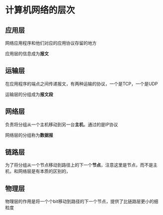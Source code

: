 # 计算机网络的层次 



## 应用层

网络应用程序和他们对应的应用协议存留的地方

应用层的信息成为**报文**



## 运输层

在应用程序的端点之间传递报文，有两种运输的协议，一个是TCP，一个是UDP

运输层的分组成为**报文段**



## 网络层

负责将分组从一个主机移动到另一台**主机**，通过的是IP协议

网络层的分组称为**数据报**



## 链路层

为了将分组从一个节点移动到路径上的下一个**节点**，注意这里是节点，而不是主机，和网络层是有本质的区别的，



## 物理层

物理层的作用是将一个个bit移动到路径的下一个节点，提供了比链路层更小的细粒度